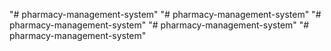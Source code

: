 "# pharmacy-management-system" 
"# pharmacy-management-system" 
"# pharmacy-management-system" 
"# pharmacy-management-system" 
"# pharmacy-management-system" 
